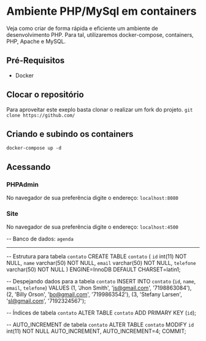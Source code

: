 # Ambiente PHP/MySql em containers

Veja como criar de forma rápida e eficiente um ambiente de desenvolvimento PHP. Para tal, utilizaremos docker-compose, containers, PHP, Apache e MySQL.

## Pré-Requisitos
- Docker

## Clocar o repositório

Para aproveitar este exeplo basta clonar o realizar um fork do projeto. 
`git clone https://github.com/`

## Criando e subindo os containers

`docker-compose up -d`

## Acessando

### PHPAdmin
No navegador de sua preferência digite o endereço:
`localhost:8080`

### Site
No navegador de sua preferência digite o endereço:
`localhost:4500`








-- Banco de dados: `agenda`
-- --------------------------------------------------------
-- Estrutura para tabela `contato`
CREATE TABLE `contato` (
  `id` int(11) NOT NULL,
  `name` varchar(50) NOT NULL,
  `email` varchar(50) NOT NULL,
  `telefone` varchar(50) NOT NULL
) ENGINE=InnoDB DEFAULT CHARSET=latin1;

-- Despejando dados para a tabela `contato`
INSERT INTO `contato` (`id`, `name`, `email`, `telefone`) VALUES
(1, 'Jhon Smith', 'js@gmail.com', '7198863084'),
(2, 'Billy Orson', 'bo@gmail.com', '7199863542'),
(3, 'Stefany Larsen', 'sl@gmail.com', '7192324567');

-- Índices de tabela `contato`
ALTER TABLE `contato`
  ADD PRIMARY KEY (`id`);

-- AUTO_INCREMENT de tabela `contato`
ALTER TABLE `contato`
  MODIFY `id` int(11) NOT NULL AUTO_INCREMENT, AUTO_INCREMENT=4;
COMMIT;
